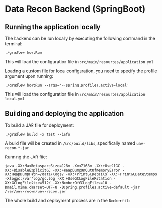 # Data Recon Backend (SpringBoot)

## Running the application locally
The backend can be run locally by executing the following command in the terminal:

```shell
./gradlew bootRun
```

This will load the configuration file in `src/main/resources/application.yml`

Loading a custom file for local configuration, you need to specify the profile argument upon running:

```shell
./gradlew bootRun --args='--spring.profiles.active=local'
```

This will load the configuration file in `src/main/resources/application-local.yml`

## Building and deploying the application

To build a JAR file for deployment:

```shell
./gradlew build -x test --info
```

A build file will be created in `/src/build/libs`, specifically named `uav-recon-*.jar`

Running the JAR file:
```shell
java -XX:MaxMetaspaceSize=128m -Xmx7168m -XX:+UseG1GC -XX:+DisableExplicitGC -XX:+HeapDumpOnOutOfMemoryError -XX:HeapDumpPath=/data/logs/ -XX:+PrintGCDetails -XX:+PrintGCDateStamps -Xloggc:/var/log/gc.log -XX:+UseGCLogFileRotation -XX:GCLogFileSize=512K -XX:NumberOfGCLogFiles=10 -Dmail.mime.charset=UTF-8 -Dspring.profiles.active=default -jar /var/uav-recon/uav-recon.jar
```

The whole build and deployment process are in the `Dockerfile`